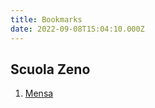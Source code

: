 ```yaml
---
title: Bookmarks
date: 2022-09-08T15:04:10.000Z
---
```


## Scuola Zeno

1. [Mensa](https://myportal.multiutilitycard.it/)
